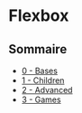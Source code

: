 # Flexbox

## Sommaire

- [0 - Bases](https://fuentesloic.github.io/flexbox/bases/)
- [1 - Children](https://fuentesloic.github.io/flexbox/children/)
- [2 - Advanced](https://fuentesloic.github.io/flexbox/advanced/)
- [3 - Games](https://fuentesloic.github.io/flexbox/games/)
